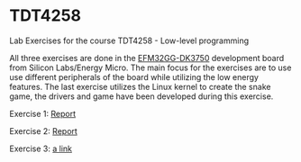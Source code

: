 # TDT4258
Lab Exercises for the course TDT4258 - Low-level programming

All three exercises are done in the [EFM32GG-DK3750](https://www.silabs.com/products/development-tools/mcu/32-bit/efm32-giant-gecko-development-kit) development board from Silicon Labs/Energy Micro. The main focus for the exercises are to use use different peripherals of the board while utilizing the low energy features.
The last exercise utilizes the Linux kernel to create the snake game, the drivers and game have been developed during this exercise.

Exercise 1: [Report](https://github.com/Erblinium/TDT4258/blob/master/Exercise%201/Report/TDT4258_ex1_group8.pdf)

Exercise 2: [Report](https://github.com/Erblinium/TDT4258/blob/master/Exercise%202/Report/NTNU_TDT4258_Exercise2.pdf)

Exercise 3: [a link](https://github.com/user/repo/blob/branch/other_file.md)
